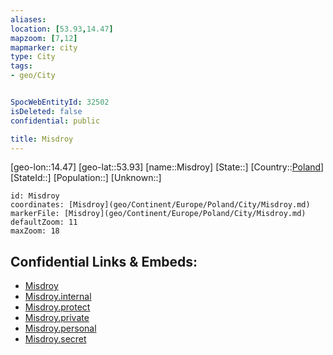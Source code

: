 ```yaml
---
aliases: 
location: [53.93,14.47]
mapzoom: [7,12] 
mapmarker: city 
type: City
tags:
- geo/City


SpocWebEntityId: 32502
isDeleted: false
confidential: public

title: Misdroy
---
```

[geo-lon::14.47]
[geo-lat::53.93]
[name::Misdroy]
[State::]
[Country::[Poland](geo/Continent/Europe/Poland.md)]
[StateId::]
[Population::]
[Unknown::]


```leaflet
id: Misdroy
coordinates: [Misdroy](geo/Continent/Europe/Poland/City/Misdroy.md)
markerFile: [Misdroy](geo/Continent/Europe/Poland/City/Misdroy.md)
defaultZoom: 11 
maxZoom: 18
```


## Confidential Links & Embeds: 
- [Misdroy](../../../../../../_public/geo/Continent/Europe/Poland/City/Misdroy.md) 
- [Misdroy.internal](../../../../../../_internal/geo/Continent/Europe/Poland/City/Misdroy.internal.md) 
- [Misdroy.protect](../../../../../../_protect/geo/Continent/Europe/Poland/City/Misdroy.protect.md) 
- [Misdroy.private](../../../../../../_private/geo/Continent/Europe/Poland/City/Misdroy.private.md) 
- [Misdroy.personal](../../../../../../_personal/geo/Continent/Europe/Poland/City/Misdroy.personal.md) 
- [Misdroy.secret](../../../../../../_secret/geo/Continent/Europe/Poland/City/Misdroy.secret.md) 
